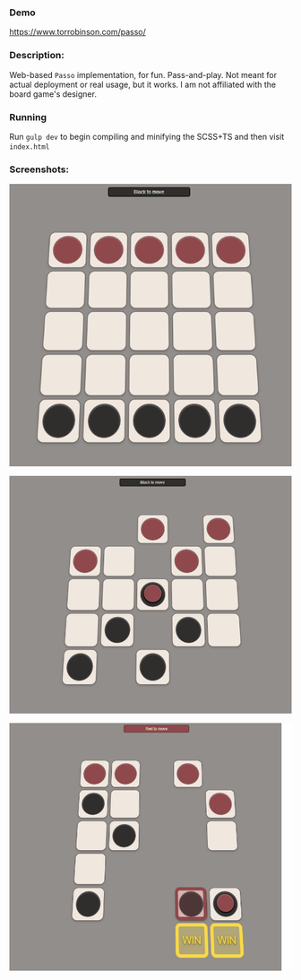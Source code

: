 ### Demo
https://www.torrobinson.com/passo/

### Description:
Web-based `Passo` implementation, for fun. Pass-and-play. Not meant for actual deployment or real usage, but it works. I am not affiliated with the board game's designer.

### Running
Run `gulp dev` to  begin compiling and minifying the SCSS+TS and then visit `index.html`

### Screenshots:

![](docs/img/passo-1.png)

![](docs/img/passo-2.png)

![](docs/img/passo-3.png)
